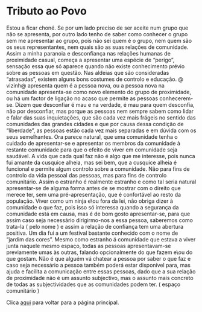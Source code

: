 # Tributo ao Povo

Estou a ficar choné. Se por um lado preciso de ser aceite num grupo que não se apresenta, por outro lado tenho de saber como conhecer o grupo sem me apresentar ao grupo, pois não sei quem é o grupo, nem quem são os seus representantes, nem quais são as suas relações de comunidade. Assim a minha paranoia e desconfiança nas relações humanas de proximidade casual, começa a apresentar uma espécie de “perigo”, sensação essa que só aparece quando não existe conhecimento prévio sobre as pessoas em questão. Nas aldeias que são consideradas “atrasadas”, existem alguns bons costumes de controlo e educação. @ vizinh@ apresenta quem é a pessoa nova, ou a pessoa nova na comunidade apresenta-se como novo elemento do grupo de proximidade, ou há um factor de ligação no acaso que permite as pessoas conhecerem-se. Dizem que desconfiar é mau e na verdade, é mau para quem desconfia, não por desconfiar, mas porque as pessoas nem sempre sabem como lidar e falar das suas inquietações, que são cada vez mais frágeis no sentido das comunidades das grandes cidades e que por causa dessa condição de “liberdade”, as pessoas estão cada vez mais separadas e em dúvida com os seus semelhantes. Ora parece natural, que uma comunidade tenha o cuidado de apresentar-se e apresentar os membros da comunidade à restante comunidade para que o efeito de viver em comunidade seja saudável. A vida que cada qual faz não é algo que me interesse, pois nunca fui amante da cusquice alheia, mas sei bem, que a cusquice alheia é funcional e permite algum controlo sobre a comunidade. Não para fins de controlo da vida pessoal das pessoas, mas para fins de controlo comunitário. Assim o estranho é realmente estranho e como tal seria natural apresentar-se de alguma forma antes de se mostrar com o direito que merece ter, sem uma pré-apresentação, que é confortável ao resto da população. Viver como um ninja e\ou fora da lei, não obriga dizer à comunidade o que faz, pois isso só interessa quando a segurança da comunidade está em causa, mas é de bom gosto apresentar-se, para que assim caso seja necessário dirigirmo-nos a essa pessoa, saberemos como trata-la ( pelo nome ) e assim a relação de confiança tem uma abertura positiva. Um dia fui a um festival bastante conhecido com o nome de “jardim das cores”. Mesmo como estranho á comunidade que estava a viver junta naquele mesmo espaço, todas as pessoas apresentavam-se previamente umas às outras, falando opcionalmente do que fazem e\ou do que gostam. Não é que alguém vá chatear a pessoa por saber o que faz e caso seja necessário a pessoa também poderá estar disponível para, mas ajuda e facilita a comunicação entre essas pessoas, dado que a sua relação de proximidade não é um assunto subjectivo, mas o assunto mais concreto de todas as subjectividades que as comunidades podem ter. ( espaço comunitário )

Clica [aqui](../README.md) para voltar para a página principal.
